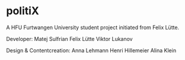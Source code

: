 # politiX

A HFU Furtwangen University student project initiated from Felix Lütte.

Developer:
  Matej Sulfrian
  Felix Lütte
  Viktor Lukanov
  
Design & Contentcreation:
  Anna Lehmann
  Henri Hillemeier
  Alina Klein
